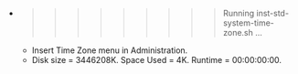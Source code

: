 * >>>>>>>>> Running inst-std-system-time-zone.sh ...
  * Insert Time Zone menu in Administration.
  * Disk size = 3446208K. Space Used = 4K. Runtime = 00:00:00:00.
